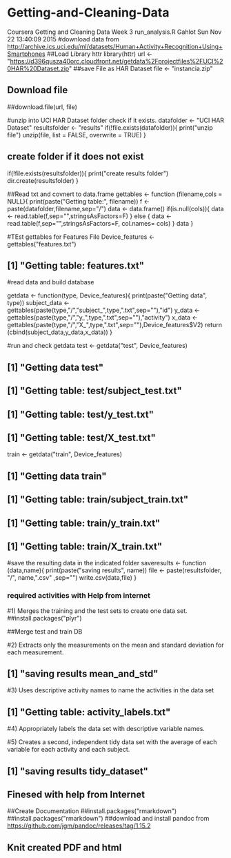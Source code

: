 # Getting-and-Cleaning-Data
Coursera  Getting and Cleaning Data Week 3
run_analysis.R
Gahlot
Sun Nov 22 13:40:09 2015
#download data from http://archive.ics.uci.edu/ml/datasets/Human+Activity+Recognition+Using+Smartphones
##Load Library httr
library(httr) 
url <- "https://d396qusza40orc.cloudfront.net/getdata%2Fprojectfiles%2FUCI%20HAR%20Dataset.zip"
##save File as HAR Dataset
file <- "instancia.zip"
## Download file
##download.file(url, file)


#unzip into UCI HAR Dataset folder check if it exists.
datafolder <- "UCI HAR Dataset"
resultsfolder <- "results"
if(!file.exists(datafolder)){
  print("unzip file")
  unzip(file, list = FALSE, overwrite = TRUE)
} 

## create folder if it does not exist
if(!file.exists(resultsfolder)){
  print("create results folder")
  dir.create(resultsfolder)
} 

##Read txt and covnert to data.frame
gettables <- function (filename,cols = NULL){
  print(paste("Getting table:", filename))
  f <- paste(datafolder,filename,sep="/")
  data <- data.frame()
  if(is.null(cols)){
    data <- read.table(f,sep="",stringsAsFactors=F)
  } else {
    data <- read.table(f,sep="",stringsAsFactors=F, col.names= cols)
  }
  data
}

#TEst  gettables for Features File
Device_features <- gettables("features.txt")
## [1] "Getting table: features.txt"
#read data and build database

getdata <- function(type, Device_features){
  print(paste("Getting data", type))
  subject_data <- gettables(paste(type,"/","subject_",type,".txt",sep=""),"id")
  y_data <- gettables(paste(type,"/","y_",type,".txt",sep=""),"activity")
  x_data <- gettables(paste(type,"/","X_",type,".txt",sep=""),Device_features$V2)
  return (cbind(subject_data,y_data,x_data))
}

#run and check getdata
test <- getdata("test", Device_features)
## [1] "Getting data test"
## [1] "Getting table: test/subject_test.txt"
## [1] "Getting table: test/y_test.txt"
## [1] "Getting table: test/X_test.txt"
train <- getdata("train", Device_features)
## [1] "Getting data train"
## [1] "Getting table: train/subject_train.txt"
## [1] "Getting table: train/y_train.txt"
## [1] "Getting table: train/X_train.txt"
#save the resulting data in the indicated folder
saveresults <- function (data,name){
  print(paste("saving results", name))
  file <- paste(resultsfolder, "/", name,".csv" ,sep="")
  write.csv(data,file)
}

### required activities with Help from internet ###

#1) Merges the training and the test sets to create one data set.
##install.packages("plyr")

##Merge test and train DB

#2) Extracts only the measurements on the mean and standard deviation for each measurement. 

## [1] "saving results mean_and_std"
#3) Uses descriptive activity names to name the activities in the data set

## [1] "Getting table: activity_labels.txt"
#4) Appropriately labels the data set with descriptive variable names. 

#5) Creates a second, independent tidy data set with the average of each variable for each activity and each subject. 

## [1] "saving results tidy_dataset"
## Finesed with help from Internet

##Create Documentation
##install.packages("rmarkdown")
##install.packages("rmarkdown")
##download and install pandoc from https://github.com/jgm/pandoc/releases/tag/1.15.2
## Knit created PDF  and html
